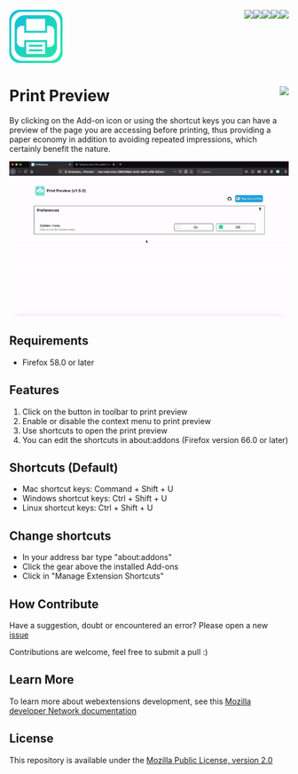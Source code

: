 [<img align="right" src="https://img.shields.io/github/issues/jhonatasrm/print-preview.svg">](http://github.com/jhonatasrm/print-preview/issues/)
[<img align="right" src="https://img.shields.io/github/license/jhonatasrm/print-preview.svg">](https://github.com/jhonatasrm/print-preview/blob/master/LICENSE)
[<img align="right" src="https://img.shields.io/github/forks/jhonatasrm/print-preview.svg">]()
[<img align="right" src="https://img.shields.io/github/stars/jhonatasrm/print-preview.svg">]()
[<img align="right" src="https://img.shields.io/github/release/jhonatasrm/print-preview.svg">](https://github.com/jhonatasrm/print-preview/releases)

![Print Preview](/src/res/icons/icon@2x.png)
# Print Preview [<img align="right" src="https://addons.cdn.mozilla.net/static/img/addons-buttons/AMO-button_2.png">](https://addons.mozilla.org/en-US/firefox/addon/print-preview-/)

By clicking on the Add-on icon or using the shortcut keys you can have a preview of the page you are accessing before printing, thus providing a paper economy in addition to avoiding repeated impressions, which certainly benefit the nature.

![Print Preview Screenshot](print-preview.gif)

## Requirements
* Firefox 58.0 or later

## Features
 1. Click on the button in toolbar to print preview
 2. Enable or disable the context menu to print preview
 3. Use shortcuts to open the print preview
 4. You can edit the shortcuts in about:addons (Firefox version 66.0 or later) 

## Shortcuts (Default)
* Mac shortcut keys: Command + Shift + U
* Windows shortcut keys: Ctrl + Shift + U
* Linux shortcut keys: Ctrl + Shift + U

## Change shortcuts
* In your address bar type "about:addons"
* Click the gear above the installed Add-ons
* Click in "Manage Extension Shortcuts"

## How Contribute
Have a suggestion, doubt or encountered an error? Please open a new [issue](https://github.com/jhonatasrm/print-preview/issues)

Contributions are welcome, feel free to submit a pull :)
## Learn More 
To learn more about webextensions development, see this [Mozilla developer Network documentation](https://developer.mozilla.org/en-US/Add-ons/WebExtensions)

## License
This repository is available under the [Mozilla Public License, version 2.0](https://github.com/jhonatasrm/print-preview/blob/master/LICENSE)

